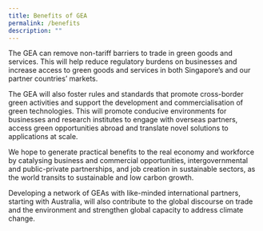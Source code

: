 ```yaml
---
title: Benefits of GEA
permalink: /benefits
description: ""
---
```




The GEA can remove non-tariff barriers to trade in green goods and services. This will help reduce regulatory burdens on businesses and increase access to green goods and services in both Singapore’s and our partner countries’ markets. 

The GEA will also foster rules and standards that promote cross-border green activities and support the development and commercialisation of green technologies. This will promote conducive environments for businesses and research institutes to engage with overseas partners, access green opportunities abroad and translate novel solutions to applications at scale. 

We hope to generate practical benefits to the real economy and workforce by catalysing business and commercial opportunities, intergovernmental and public-private partnerships, and job creation in sustainable sectors, as the world transits to sustainable and low carbon growth.

Developing a network of GEAs with like-minded international partners, starting with Australia, will also contribute to the global discourse on trade and the environment and strengthen global capacity to address climate change. 